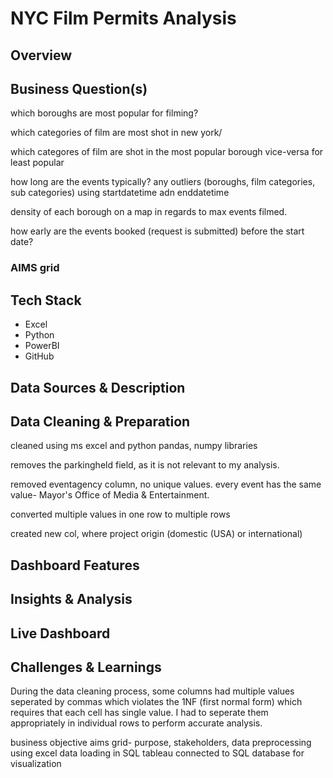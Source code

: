 # NYC Film Permits Analysis

## Overview


## Business Question(s)
which boroughs are most popular for filming?

which categories of film are most shot in new york/

which categores of film are shot in the most popular borough vice-versa for least popular

how long are the events typically? any outliers (boroughs, film categories, sub categories) using 
startdatetime adn enddatetime 

density of each borough on a map in regards to max events filmed.

how early are the events booked (request is submitted) before the start date?

### AIMS grid


## Tech Stack
- Excel
- Python
- PowerBI
- GitHub 


## Data Sources & Description

## Data Cleaning & Preparation

cleaned using ms excel and python pandas, numpy libraries

removes the parkingheld field, as it is not relevant to my analysis. 

removed eventagency column, no unique values. every event has the same value- Mayor's Office of Media & Entertainment.

converted multiple values in one row to multiple rows

created new col, where project origin (domestic (USA) or international)


## Dashboard Features

## Insights & Analysis

## Live Dashboard

## Challenges & Learnings

During the data cleaning process, some columns had multiple values seperated by commas which violates the 1NF (first normal form) which requires that each cell has single value. I had to seperate them appropriately in individual rows to perform accurate analysis. 

business objective
aims grid- purpose, stakeholders,
data preprocessing using excel 
data loading in SQL
tableau connected to SQL database for visualization
